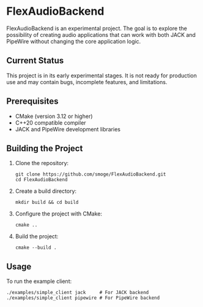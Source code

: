 # FlexAudioBackend

FlexAudioBackend is an experimental project.
The goal is to explore the possibility of creating audio applications that can work with both JACK and PipeWire without changing the core application logic.

## Current Status

This project is in its early experimental stages. It is not ready for production use and may contain bugs, incomplete features, and limitations.

## Prerequisites

- CMake (version 3.12 or higher)
- C++20 compatible compiler
- JACK and PipeWire development libraries

## Building the Project

1. Clone the repository:
   ```
   git clone https://github.com/smoge/FlexAudioBackend.git
   cd FlexAudioBackend
   ```

2. Create a build directory:
   ```
   mkdir build && cd build
   ```

3. Configure the project with CMake:
   ```
   cmake ..
   ```

4. Build the project:
   ```
   cmake --build .
   ```

## Usage

To run the example client:

```
./examples/simple_client jack     # For JACK backend
./examples/simple_client pipewire # For PipeWire backend
```